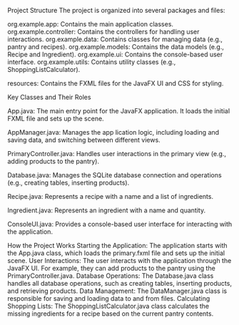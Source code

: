 Project Structure
The project is organized into several packages and files:

org.example.app: Contains the main application classes.
org.example.controller: Contains the controllers for handling user interactions.
org.example.data: Contains classes for managing data (e.g., pantry and recipes).
org.example.models: Contains the data models (e.g., Recipe and Ingredient).
org.example.ui: Contains the console-based user interface.
org.example.utils: Contains utility classes (e.g., ShoppingListCalculator).

resources: Contains the FXML files for the JavaFX UI and CSS for styling.

Key Classes and Their Roles

App.java: The main entry point for the JavaFX application. It loads the initial FXML file 
and sets up the scene.

AppManager.java: Manages the app
lication logic, including loading and saving data, and switching between different views.

PrimaryController.java: Handles user interactions in the primary view (e.g., adding products to the pantry).

Database.java: Manages the SQLite database connection and operations (e.g., creating tables, inserting products).

Recipe.java: Represents a recipe with a name and a list of ingredients.

Ingredient.java: Represents an ingredient with a name and quantity.

ConsoleUI.java: Provides a console-based user interface for interacting with the application.

How the Project Works
Starting the Application: The application starts with the App.java class, which loads the primary.fxml file and sets up the initial scene.
User Interactions: The user interacts with the application through the JavaFX UI. For example, they can add products to the pantry using the PrimaryController.java.
Database Operations: The Database.java class handles all database operations, such as creating tables, inserting products, and retrieving products.
Data Management: The DataManager.java class is responsible for saving and loading data to and from files.
Calculating Shopping Lists: The ShoppingListCalculator.java class calculates the missing ingredients for a recipe based on the current pantry contents.